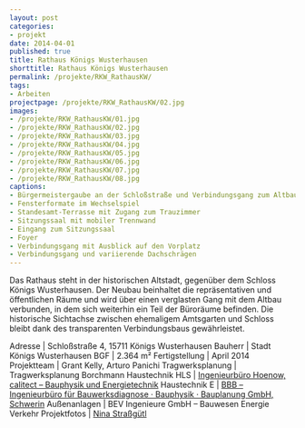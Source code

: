 ```yaml
---
layout: post
categories:
- projekt
date: 2014-04-01
published: true
title: Rathaus Königs Wusterhausen
shorttitle: Rathaus Königs Wusterhausen
permalink: /projekte/RKW_RathausKW/
tags: 
- Arbeiten
projectpage: /projekte/RKW_RathausKW/02.jpg 
images:
- /projekte/RKW_RathausKW/01.jpg
- /projekte/RKW_RathausKW/02.jpg
- /projekte/RKW_RathausKW/03.jpg
- /projekte/RKW_RathausKW/04.jpg
- /projekte/RKW_RathausKW/05.jpg
- /projekte/RKW_RathausKW/06.jpg
- /projekte/RKW_RathausKW/07.jpg
- /projekte/RKW_RathausKW/08.jpg
captions:
- Bürgermeistergaube an der Schloßstraße und Verbindungsgang zum Altbau
- Fensterformate im Wechselspiel
- Standesamt-Terrasse mit Zugang zum Trauzimmer
- Sitzungssaal mit mobiler Trennwand
- Eingang zum Sitzungssaal
- Foyer
- Verbindungsgang mit Ausblick auf den Vorplatz
- Verbindungsgang und variierende Dachschrägen
---
```

Das Rathaus steht in der historischen Altstadt, gegenüber dem Schloss Königs Wusterhausen. Der Neubau beinhaltet die repräsentativen und öffentlichen Räume und wird über einen verglasten Gang mit dem Altbau verbunden, in dem sich weiterhin ein Teil der Büroräume befinden. Die historische Sichtachse zwischen ehemaligem Amtsgarten und Schloss bleibt dank des transparenten Verbindungsbaus gewährleistet.

Adresse	|	Schloßstraße 4, 15711 Königs Wusterhausen
Bauherr	|	Stadt Königs Wusterhausen
BGF		|	2.364 m²
Fertigstellung	|	April 2014
Projektteam	|	Grant Kelly, Arturo Panichi
Tragwerksplanung	|	Tragwerksplanung Borchmann
Haustechnik HLS	|	[Ingenieurbüro Hoenow, calitect – Bauphysik und Energietechnik](http://www.calitect.de/)
Haustechnik E	|	[BBB – Ingenieurbüro für Bauwerksdiagnose · Bauphysik · Bauplanung GmbH, Schwerin](http://www.bbb-schwerin.de/)
Außenanlagen	|	BEV Ingenieure GmbH – Bauwesen Energie Verkehr
Projektfotos	|	[Nina Straßgütl](http://www.ninastrg.de/)